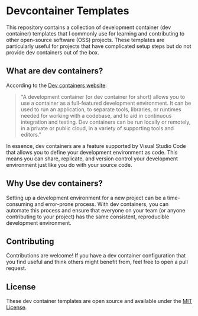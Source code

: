 # Devcontainer Templates

This repository contains a collection of development container (dev container) templates that I commonly use for learning and contributing to other open-source software (OSS) projects. These templates are particularly useful for projects that have complicated setup steps but do not provide dev containers out of the box.

## What are dev containers?

According to the [Dev containers website](https://containers.dev/):

> "A development container (or dev container for short) allows you to use a container as a full-featured development environment. It can be used to run an application, to separate tools, libraries, or runtimes needed for working with a codebase, and to aid in continuous integration and testing. Dev containers can be run locally or remotely, in a private or public cloud, in a variety of supporting tools and editors."

In essence, dev containers are a feature supported by Visual Studio Code that allows you to define your development environment as code. This means you can share, replicate, and version control your development environment just like you do with your source code.

## Why Use dev containers?

Setting up a development environment for a new project can be a time-consuming and error-prone process. With dev containers, you can automate this process and ensure that everyone on your team (or anyone contributing to your project) has the same consistent, reproducible development environment.

## Contributing

Contributions are welcome! If you have a dev container configuration that you find useful and think others might benefit from, feel free to open a pull request.

## License

These dev container templates are open source and available under the [MIT License](LICENSE).